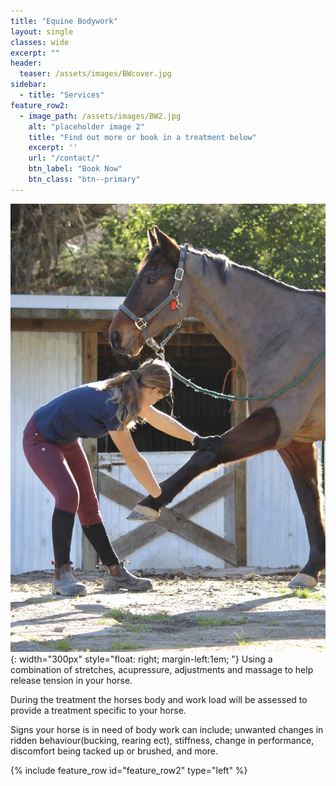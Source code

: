 ```yaml
---
title: "Equine Bodywork"
layout: single
classes: wide
excerpt: ""
header:
  teaser: /assets/images/BWcover.jpg
sidebar:
  - title: "Services"
feature_row2:
  - image_path: /assets/images/BW2.jpg
    alt: "placeholder image 2"
    title: "Find out more or book in a treatment below"
    excerpt: ''
    url: "/contact/"
    btn_label: "Book Now"
    btn_class: "btn--primary"
---
```

![image](/assets/images/BW3.JPG){: width="300px" style="float: right; margin-left:1em; "} 
Using a combination of stretches, acupressure, adjustments and massage to help release tension in your horse. 

During the treatment the horses body and work load will be assessed to provide a treatment specific to your horse.

Signs your horse is in need of body work can include; unwanted changes in ridden behaviour(bucking, rearing ect), stiffness, change in performance, discomfort being tacked up or brushed, and more. 

{% include feature_row id="feature_row2" type="left" %}

